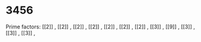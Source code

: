 # 3456

Prime factors: [[2]] , [[2]] , [[2]] , [[2]] , [[2]] , [[2]] , [[2]] , [[3]] , [[9]] , [[3]] , [[3]] , [[3]] , 